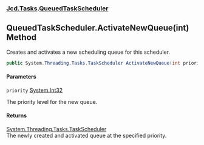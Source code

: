 ### [Jcd.Tasks](Jcd.Tasks.md 'Jcd.Tasks').[QueuedTaskScheduler](Jcd.Tasks.QueuedTaskScheduler.md 'Jcd.Tasks.QueuedTaskScheduler')

## QueuedTaskScheduler.ActivateNewQueue(int) Method

Creates and activates a new scheduling queue for this scheduler.

```csharp
public System.Threading.Tasks.TaskScheduler ActivateNewQueue(int priority);
```
#### Parameters

<a name='Jcd.Tasks.QueuedTaskScheduler.ActivateNewQueue(int).priority'></a>

`priority` [System.Int32](https://docs.microsoft.com/en-us/dotnet/api/System.Int32 'System.Int32')

The priority level for the new queue.

#### Returns
[System.Threading.Tasks.TaskScheduler](https://docs.microsoft.com/en-us/dotnet/api/System.Threading.Tasks.TaskScheduler 'System.Threading.Tasks.TaskScheduler')  
The newly created and activated queue at the specified priority.